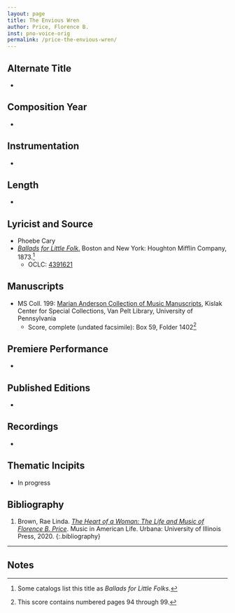 ```yaml
---
layout: page
title: The Envious Wren
author: Price, Florence B.
inst: pno-voice-orig
permalink: /price-the-envious-wren/
---
```


## Alternate Title
- 

## Composition Year
- 

## Instrumentation
- 

## Length
- 

## Lyricist and Source
- Phoebe Cary
- [*Ballads for Little Folk*.](https://books.google.com/books?id=_sEqAAAAYAAJ) Boston and New York: Houghton Mifflin Company, 1873.[^fn1]
    * OCLC: <a href="https://search.worldcat.org/title/4391621" target="_blank">4391621</a>

## Manuscripts
- MS Coll. 199: <a href="https://www.library.upenn.edu/detail/collection/marian-anderson-collection" target="_blank">Marian Anderson Collection of Music Manuscripts</a>, Kislak Center for Special Collections, Van Pelt Library, University of Pennsylvania
    * Score, complete (undated facsimile): Box 59, Folder 1402[^fn2]

## Premiere Performance
- 

## Published Editions
- 

## Recordings
- 

## Thematic Incipits
- In progress

## Bibliography
1. Brown, Rae Linda. <a href="https://www.worldcat.org/title/1122800180" target="_blank">*The Heart of a Woman: The Life and Music of Florence B. Price*</a>. Music in American Life. Urbana: University of Illinois Press, 2020.
{:.bibliography}

---
## Notes
[^fn1]: Some catalogs list this title as *Ballads for Little Folks.*
[^fn2]: This score contains numbered pages 94 through 99.